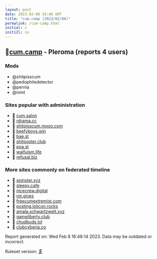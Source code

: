 ```yaml
---
layout: post
date: 2023-02-08 16:48 GMT
title: "cum.camp (2023/02/08)"
permalink: /cum-camp.html
initial: c
initi2l: cu
---
```


## 🧸[cum.camp](https://cum.camp) - Pleroma (reports 4 users)

### Mods
 * @shitpisscum
 * @pedophiledetector
 * @pernia
 * @nimt

### Sites popular with administration

* 🧸 [cum.salon](/cum-salon.html)
* 🧸 [rdrama.cc](/rdrama-cc.html)
* 🐘 [shitpisscum.mooo.com](/shitpisscum-mooo-com.html)
* 🧸 [beefyboys.win](/beefyboys-win.html)
* 🧸 [bae.st](/bae-st.html)
* 🧸 [shitposter.club](/shitposter-club.html)
* 🧸 [poa.st](/poa-st.html)
* 🧸 [waifuism.life](/waifuism-life.html)
* 🧸 [refusal.biz](/refusal-biz.html)

### More sites commonly on federated timeline

* 🐘 [spinster.xyz](/spinster-xyz.html)
* 🧸 [sleepy.cafe](/sleepy-cafe.html)
* 🧸 [nicecrew.digital](/nicecrew-digital.html)
* 🧸 [rot.gives](/rot-gives.html)
* 🐘 [freecumextremist.com](/freecumextremist-com.html)
* 🧸 [posting.lolicon.rocks](/posting-lolicon-rocks.html)
* 🧸 [amala.schwartzwelt.xyz](/amala-schwartzwelt-xyz.html)
* 🐘 [gameliberty.club](/gameliberty-club.html)
* 🧸 [chudbuds.lol](/chudbuds-lol.html)
* 🐘 [clubcyberia.co](/clubcyberia-co.html)

Report generated on: Wed Feb  8 16:48:14 2023. Data may be outdated or incorrect.

Ruleset version: [🗜](/version-clamp)
